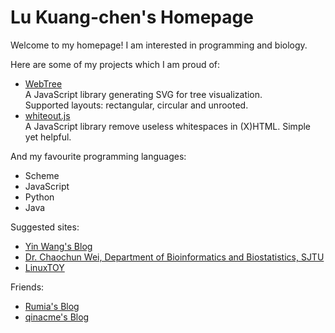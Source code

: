# Lu Kuang-chen's Homepage

Welcome to my homepage! I am interested in programming and biology.

Here are some of my projects which I am proud of:

* <a href="https://github.com/KelvinLu1024/WebTree">WebTree</a>  
  A JavaScript library generating SVG for tree visualization.  
  Supported layouts: rectangular, circular and unrooted.
* <a href="https://github.com/KelvinLu1024/whiteout.js"> whiteout.js</a>  
  A JavaScript library remove useless whitespaces in (X)HTML. Simple yet helpful.

And my favourite programming languages:

* Scheme
* JavaScript
* Python
* Java

Suggested sites:

* <a href="http://www.yinwang.org/">Yin Wang's Blog</a>
* <a href="http://cgm.sjtu.edu.cn/index/index.php">Dr. Chaochun Wei, Department of Bioinformatics and Biostatistics, SJTU</a>
* <a href="https://linuxtoy.org/">LinuxTOY</a>

Friends:

* <a href="http://dcclogin.github.io/">Rumia's Blog</a>
* <a href="http://qinacme.com/">qinacme's Blog</a>
